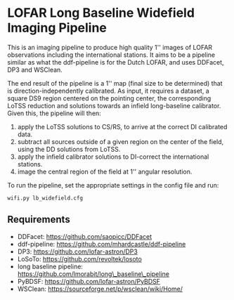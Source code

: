 # LOFAR Long Baseline Widefield Imaging Pipeline
This is an imaging pipeline to produce high quality 1'' images of LOFAR observations including the international stations. It aims to be a pipeline similar as what the ddf-pipeline is for the Dutch LOFAR, and uses DDFacet, DP3 and WSClean.

The end result of the pipeline is a 1'' map (final size to be determined) that is direction-independently calibrated. As input, it requires a dataset, a square DS9 region centered on the pointing center, the corresponding LoTSS reduction and solutions towards an infield long-baseline calibrator. Given this, the pipeline will then:

1. apply the LoTSS solutions to CS/RS, to arrive at the correct DI calibrated data.
2. subtract all sources outside of a given region on the center of the field, using the DD solutions from LoTSS.
3. apply the infield calibrator solutions to DI-correct the international stations.
4. image the central region of the field at 1'' angular resolution.

To run the pipeline, set the appropriate settings in the config file and run:
```
wifi.py lb_widefield.cfg
```

Requirements
------------
* DDFacet: https://github.com/saopicc/DDFacet
* ddf-pipeline: https://github.com/mhardcastle/ddf-pipeline
* DP3: https://github.com/lofar-astron/DP3
* LoSoTo: https://github.com/revoltek/losoto
* long baseline pipeline: https://github.com/lmorabit/long\_baseline\_pipeline
* PyBDSF: https://github.com/lofar-astron/PyBDSF
* WSClean: https://sourceforge.net/p/wsclean/wiki/Home/
